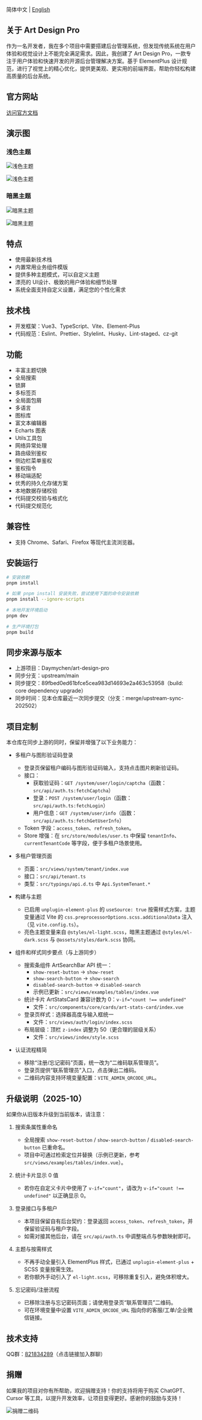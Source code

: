 简体中文 | [English](./README.md)

## 关于 Art Design Pro

作为一名开发者，我在多个项目中需要搭建后台管理系统，但发现传统系统在用户体验和视觉设计上不能完全满足需求。因此，我创建了 Art Design Pro，一款专注于用户体验和快速开发的开源后台管理解决方案。基于 ElementPlus 设计规范，进行了视觉上的精心优化，提供更美观、更实用的前端界面，帮助你轻松构建高质量的后台系统。

## 官方网站

[访问官方文档](https://www.artd.pro/docs/)

## 演示图

### 浅色主题

![浅色主题](https://www.qiniu.lingchen.kim/art_design_pro_readme_cover1.png)

![浅色主题](https://www.qiniu.lingchen.kim/art_design_pro_readme_cover2.png)

### 暗黑主题

![暗黑主题](https://www.qiniu.lingchen.kim/art_design_pro_readme_cover3.png)

![暗黑主题](https://www.qiniu.lingchen.kim/art_design_pro_readme_cover4.png)

## 特点

- 使用最新技术栈
- 内置常用业务组件模版
- 提供多种主题模式，可以自定义主题
- 漂亮的 UI设计、极致的用户体验和细节处理
- 系统全面支持自定义设置，满足您的个性化需求

## 技术栈

- 开发框架：Vue3、TypeScript、Vite、Element-Plus
- 代码规范：Eslint、Prettier、Stylelint、Husky、Lint-staged、cz-git

## 功能

- 丰富主题切换
- 全局搜索
- 锁屏
- 多标签页
- 全局面包屑
- 多语言
- 图标库
- 富文本编辑器
- Echarts 图表
- Utils工具包
- 网络异常处理
- 路由级别鉴权
- 侧边栏菜单鉴权
- 鉴权指令
- 移动端适配
- 优秀的持久化存储方案
- 本地数据存储校验
- 代码提交校验与格式化
- 代码提交规范化

## 兼容性

- 支持 Chrome、Safari、Firefox 等现代主流浏览器。

## 安装运行

```bash
# 安装依赖
pnpm install

# 如果 pnpm install 安装失败，尝试使用下面的命令安装依赖
pnpm install --ignore-scripts

# 本地开发环境启动
pnpm dev

# 生产环境打包
pnpm build
```

## 同步来源与版本

- 上游项目：Daymychen/art-design-pro
- 同步分支：upstream/main
- 同步提交：89fbed0ed61bfce5cea983d14693e2a463c53958（build: core dependency upgrade）
- 同步时间：见本仓库最近一次同步提交（分支：merge/upstream-sync-202502）

## 项目定制

本仓库在同步上游的同时，保留并增强了以下业务能力：

- 多租户与图形验证码登录

  - 登录页保留租户编码与图形验证码输入，支持点击图片刷新验证码。
  - 接口：
    - 获取验证码：`GET /system/user/login/captcha`（函数：`src/api/auth.ts:fetchCaptcha`）
    - 登录：`POST /system/user/login`（函数：`src/api/auth.ts:fetchLogin`）
    - 用户信息：`GET /system/user/info`（函数：`src/api/auth.ts:fetchGetUserInfo`）
  - Token 字段：`access_token`、`refresh_token`。
  - Store 增强：在 `src/store/modules/user.ts` 中保留 `tenantInfo`、`currentTenantCode` 等字段，便于多租户场景使用。

- 多租户管理页面

  - 页面：`src/views/system/tenant/index.vue`
  - 接口：`src/api/tenant.ts`
  - 类型：`src/typings/api.d.ts` 中 `Api.SystemTenant.*`

- 构建与主题

  - 已启用 `unplugin-element-plus` 的 `useSource: true` 按需样式方案，主题变量通过 Vite 的 `css.preprocessorOptions.scss.additionalData` 注入（见 `vite.config.ts`）。
  - 亮色主题变量来自 `@styles/el-light.scss`，暗黑主题通过 `@styles/el-dark.scss` 与 `@assets/styles/dark.scss` 协同。

- 组件和样式同步要点（与上游同步）

  - 搜索条组件 ArtSearchBar API 统一：
    - `show-reset-button` → `show-reset`
    - `show-search-button` → `show-search`
    - `disabled-search-button` → `disabled-search`
    - 示例已更新：`src/views/examples/tables/index.vue`
  - 统计卡片 ArtStatsCard 兼容计数为 0：`v-if="count !== undefined"`
    - 文件：`src/components/core/cards/art-stats-card/index.vue`
  - 登录页样式：选择器高度与输入框统一
    - 文件：`src/views/auth/login/index.scss`
  - 布局层级：顶栏 `z-index` 调整为 50（更合理的层级关系）
    - 文件：`src/views/index/style.scss`

- 认证流程精简
  - 移除“注册/忘记密码”页面，统一改为“二维码联系管理员”。
  - 登录页提供“联系管理员”入口，点击弹出二维码。
  - 二维码内容支持环境变量配置：`VITE_ADMIN_QRCODE_URL`。

## 升级说明（2025-10）

如果你从旧版本升级到当前版本，请注意：

1. 搜索条属性重命名

   - 全局搜索 `show-reset-button` / `show-search-button` / `disabled-search-button` 已重命名。
   - 项目中可通过检索定位并替换（示例已更新，参考 `src/views/examples/tables/index.vue`）。

2. 统计卡片显示 0 值

   - 若你在自定义卡片中使用了 `v-if="count"`，请改为 `v-if="count !== undefined"` 以正确显示 0。

3. 登录接口与多租户

   - 本项目保留自有后台契约：登录返回 `access_token`、`refresh_token`，并保留验证码与租户字段。
   - 如需对接其他后台，请在 `src/api/auth.ts` 中调整端点与参数映射即可。

4. 主题与按需样式

   - 不再手动全量引入 ElementPlus 样式，已通过 `unplugin-element-plus` + SCSS 变量按需生效。
   - 若你额外手动引入了 `el-light.scss`，可移除重复引入，避免体积增大。

5. 忘记密码/注册流程
   - 已移除注册与忘记密码页面；请使用登录页“联系管理员”二维码。
   - 可在环境变量中设置 `VITE_ADMIN_QRCODE_URL` 指向你的客服/工单/企业微信链接。

## 技术支持

QQ群：<a href="https://qm.qq.com/cgi-bin/qm/qr?k=Gg6yzZLFaNgmRhK0T5Qcjf7-XcAFWWXm&jump_from=webapi&authKey=YpRKVJQyFKYbGTiKw0GJ/YQXnNF+GdXNZC5beQQqnGZTvuLlXoMO7nw5fNXvmVhA">821834289</a>（点击链接加入群聊）

## 捐赠

如果我的项目对你有所帮助，欢迎捐赠支持！你的支持将用于购买 ChatGPT、Cursor 等工具，以提升开发效率，让项目变得更好。感谢你的鼓励与支持！

![捐赠二维码](https://www.qiniu.lingchen.kim/%E7%BB%84%202%402x%202.png)
